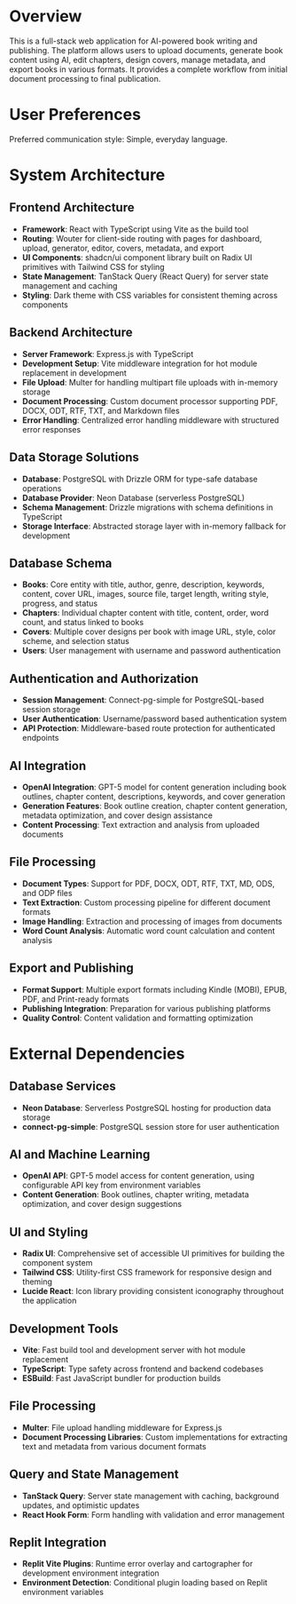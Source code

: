 # Overview

This is a full-stack web application for AI-powered book writing and publishing. The platform allows users to upload documents, generate book content using AI, edit chapters, design covers, manage metadata, and export books in various formats. It provides a complete workflow from initial document processing to final publication.

# User Preferences

Preferred communication style: Simple, everyday language.

# System Architecture

## Frontend Architecture
- **Framework**: React with TypeScript using Vite as the build tool
- **Routing**: Wouter for client-side routing with pages for dashboard, upload, generator, editor, covers, metadata, and export
- **UI Components**: shadcn/ui component library built on Radix UI primitives with Tailwind CSS for styling
- **State Management**: TanStack Query (React Query) for server state management and caching
- **Styling**: Dark theme with CSS variables for consistent theming across components

## Backend Architecture
- **Server Framework**: Express.js with TypeScript
- **Development Setup**: Vite middleware integration for hot module replacement in development
- **File Upload**: Multer for handling multipart file uploads with in-memory storage
- **Document Processing**: Custom document processor supporting PDF, DOCX, ODT, RTF, TXT, and Markdown files
- **Error Handling**: Centralized error handling middleware with structured error responses

## Data Storage Solutions
- **Database**: PostgreSQL with Drizzle ORM for type-safe database operations
- **Database Provider**: Neon Database (serverless PostgreSQL)
- **Schema Management**: Drizzle migrations with schema definitions in TypeScript
- **Storage Interface**: Abstracted storage layer with in-memory fallback for development

## Database Schema
- **Books**: Core entity with title, author, genre, description, keywords, content, cover URL, images, source file, target length, writing style, progress, and status
- **Chapters**: Individual chapter content with title, content, order, word count, and status linked to books
- **Covers**: Multiple cover designs per book with image URL, style, color scheme, and selection status
- **Users**: User management with username and password authentication

## Authentication and Authorization
- **Session Management**: Connect-pg-simple for PostgreSQL-based session storage
- **User Authentication**: Username/password based authentication system
- **API Protection**: Middleware-based route protection for authenticated endpoints

## AI Integration
- **OpenAI Integration**: GPT-5 model for content generation including book outlines, chapter content, descriptions, keywords, and cover generation
- **Generation Features**: Book outline creation, chapter content generation, metadata optimization, and cover design assistance
- **Content Processing**: Text extraction and analysis from uploaded documents

## File Processing
- **Document Types**: Support for PDF, DOCX, ODT, RTF, TXT, MD, ODS, and ODP files
- **Text Extraction**: Custom processing pipeline for different document formats
- **Image Handling**: Extraction and processing of images from documents
- **Word Count Analysis**: Automatic word count calculation and content analysis

## Export and Publishing
- **Format Support**: Multiple export formats including Kindle (MOBI), EPUB, PDF, and Print-ready formats
- **Publishing Integration**: Preparation for various publishing platforms
- **Quality Control**: Content validation and formatting optimization

# External Dependencies

## Database Services
- **Neon Database**: Serverless PostgreSQL hosting for production data storage
- **connect-pg-simple**: PostgreSQL session store for user authentication

## AI and Machine Learning
- **OpenAI API**: GPT-5 model access for content generation, using configurable API key from environment variables
- **Content Generation**: Book outlines, chapter writing, metadata optimization, and cover design suggestions

## UI and Styling
- **Radix UI**: Comprehensive set of accessible UI primitives for building the component system
- **Tailwind CSS**: Utility-first CSS framework for responsive design and theming
- **Lucide React**: Icon library providing consistent iconography throughout the application

## Development Tools
- **Vite**: Fast build tool and development server with hot module replacement
- **TypeScript**: Type safety across frontend and backend codebases
- **ESBuild**: Fast JavaScript bundler for production builds

## File Processing
- **Multer**: File upload handling middleware for Express.js
- **Document Processing Libraries**: Custom implementations for extracting text and metadata from various document formats

## Query and State Management
- **TanStack Query**: Server state management with caching, background updates, and optimistic updates
- **React Hook Form**: Form handling with validation and error management

## Replit Integration
- **Replit Vite Plugins**: Runtime error overlay and cartographer for development environment integration
- **Environment Detection**: Conditional plugin loading based on Replit environment variables